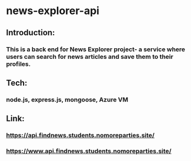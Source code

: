 # news-explorer-api

## Introduction:

### This is a back end for News Explorer project- a service where users can search for news articles and save them to their profiles.

## Tech:

### node.js, express.js, mongoose, Azure VM

## Link:

### https://api.findnews.students.nomoreparties.site/

### https://www.api.findnews.students.nomoreparties.site/
